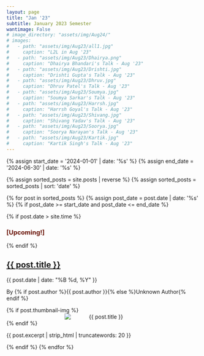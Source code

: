 ```yaml
---
layout: page
title: "Jan '23"
subtitle: January 2023 Semester
wantimage: False
# image_directory: "assets/img/Aug24/"
# images:
#   - path: "assets/img/Aug23/all1.jpg"
#     caption: "L2L in Aug '23"
#   - path: "assets/img/Aug23/Dhairya.png"
#     caption: "Dhairya Bhandari's Talk - Aug '23"
#   - path: "assets/img/Aug23/Drishti.jpg"
#     caption: "Drishti Gupta's Talk - Aug '23"
#   - path: "assets/img/Aug23/Dhruv.jpg"
#     caption: "Dhruv Patel's Talk - Aug '23"
#   - path: "assets/img/Aug23/Soumya.jpg"
#     caption: "Soumya Sarkar's Talk - Aug '23"
#   - path: "assets/img/Aug23/Harrsh.jpg"
#     caption: "Harrsh Goyal's Talk - Aug '23"
#   - path: "assets/img/Aug23/Shivang.jpg"
#     caption: "Shivang Yadav's Talk - Aug '23"
#   - path: "assets/img/Aug23/Soorya.jpg"
#     caption: "Soorya Narayan's Talk - Aug '23"
#   - path: "assets/img/Aug23/Kartik.jpg"
#     caption: "Kartik Singh's Talk - Aug '23"
---
```


<div class="post-list">
  {% assign start_date = '2024-01-01' | date: '%s' %}
  {% assign end_date = '2024-06-30' | date: '%s' %}

  {% assign sorted_posts = site.posts | reverse %}
  {% assign sorted_posts = sorted_posts | sort: 'date' %}

  {% for post in sorted_posts %}
    {% assign post_date = post.date | date: '%s' %}
    {% if post_date >= start_date and post_date <= end_date %}
      <div class="post-box">
        {% if post.date > site.time %}
          <h3 class="blinking-text" style="color: rgb(106, 20, 7);">[Upcoming!]</h3>
        {% endif %}
        <h2><a href="{{ post.url }}">{{ post.title }}</a></h2>
        <p class="post-date">{{ post.date | date: "%B %d, %Y" }}</p>
        <p class="post-author">By {% if post.author %}{{ post.author }}{% else %}Unknown Author{% endif %}</p>
        {% if post.thumbnail-img %}
        <div class="post-thumbnail" style="text-align: center;">
          <img src="{{ post.thumbnail-img | relative_url }}" alt="{{ post.title }}"
         style="max-width: 200px; height: auto; display: block; margin: 0 auto;">
        </div>
        {% endif %}
        <p class="post-excerpt">{{ post.excerpt | strip_html | truncatewords: 20 }}</p>
      </div>
    {% endif %}
  {% endfor %}
</div>
